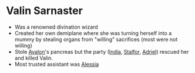 # Valin Sarnaster
- Was a renowned divination wizard
- Created her own demiplane where she was turning herself into a mummy by stealing organs from "willing" sacrifices (most were not willing)
- Stole [Avalon](PCs/Current/Avalon.md)'s pancreas but the party ([India](PCs/Current/India.md), [Stalfor](PCs/Current/Stalfor.md), [Adriel](Adriel.md)) rescued her and killed Valin.
- Most trusted assistant was [Alessia](NPCs/Living/Alessia.md)